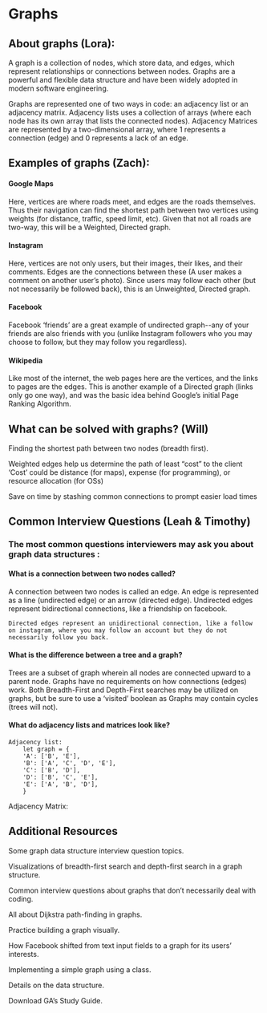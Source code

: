 # Graphs

## About graphs (Lora):

A graph is a collection of nodes, which store data, and edges, which represent relationships or connections between nodes.
Graphs are a powerful and flexible data structure and have been widely adopted in modern software engineering.

Graphs are represented one of two ways in code: an adjacency list or an adjacency matrix. Adjacency lists uses a collection of arrays (where each node has its own array that lists the connected nodes). Adjacency Matrices  are represented by a two-dimensional array, where 1 represents a connection (edge) and 0 represents a lack of an edge. 

## Examples of graphs (Zach):

#### Google Maps
Here, vertices are where roads meet, and edges are the roads themselves. Thus their navigation can find the shortest path between two vertices using weights (for distance, traffic, speed limit, etc). Given that not all roads are two-way, this will be a Weighted, Directed graph.

#### Instagram
Here, vertices are not only users, but their images, their likes, and their comments. Edges are the connections between these (A user makes a comment on another user’s photo). Since users may follow each other (but not necessarily be followed back), this is an Unweighted, Directed graph.

#### Facebook 
Facebook ‘friends’ are a great example of undirected graph--any of your friends are also friends with you (unlike Instagram followers who you may choose to follow, but they may follow you regardless).

#### Wikipedia
Like most of the internet, the web pages here are the vertices, and the links to pages are the edges. This is another example of a Directed graph (links only go one way), and was the basic idea behind Google’s initial Page Ranking Algorithm.

## What can be solved with graphs? (Will) 

Finding the shortest path between two nodes (breadth first). 

Weighted edges help us determine the path of least “cost” to the client
‘Cost’ could be distance (for maps), expense (for programming), or resource allocation (for OSs)

Save on time by stashing common connections to prompt easier load times 

## Common Interview Questions (Leah & Timothy)

### The most common questions interviewers may ask you about graph data structures :

#### What is a connection between two nodes called?  

A connection between two nodes is called an edge. An edge is represented as a line (undirected edge) or an arrow (directed edge).
    Undirected edges represent bidirectional connections, like a friendship on facebook.

    Directed edges represent an unidirectional connection, like a follow on instagram, where you may follow an account but they do not necessarily follow you back.

#### What is the difference between a tree and a graph?

Trees are a subset of graph wherein all nodes are connected upward to a parent node. Graphs have no requirements on how connections (edges) work.
    Both Breadth-First and Depth-First searches may be utilized on graphs, but be sure to use a ‘visited’ boolean as Graphs may contain cycles (trees will not).

#### What do adjacency lists and matrices look like?
    Adjacency list:
        let graph = {
        'A': ['B', 'E'],
        'B': ['A', 'C', 'D', 'E'],
        'C': ['B', 'D'],
        'D': ['B', 'C', 'E'],
        'E': ['A', 'B', 'D'],
        }
Adjacency Matrix:

 
 
## Additional Resources
Some graph data structure interview question topics.

Visualizations of breadth-first search and depth-first search in a graph structure.

Common interview questions about graphs that don’t necessarily deal with coding.

All about Dijkstra path-finding in graphs.

Practice building a graph visually.

How Facebook shifted from text input fields to a graph for its users’ interests.

Implementing a simple graph using a class.

Details on the data structure.

Download GA’s Study Guide.

